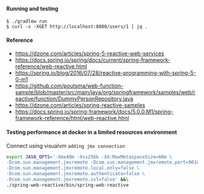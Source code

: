 #### Running and testing 

	$ ./gradlew run
	$ curl -s -XGET http://localhost:8080/users/1 | jq .

#### Reference
* https://dzone.com/articles/spring-5-reactive-web-services
* https://docs.spring.io/spring/docs/current/spring-framework-reference/web-reactive.html
* https://spring.io/blog/2016/07/28/reactive-programming-with-spring-5-0-m1
* https://github.com/poutsma/web-function-sample/blob/master/src/main/java/org/springframework/samples/web/reactive/function/DummyPersonRepository.java
* https://dzone.com/articles/spring-reactive-samples
* https://docs.spring.io/spring-framework/docs/5.0.0.M1/spring-framework-reference/html/web-reactive.html


#### Testing performance at docker in a limited resources environment

Connect using visualvm `adding jmx connection`

```bash
export JAVA_OPTS='-Xmx40m -Xss256k -XX:MaxMetaspaceSize=60m \
-Dcom.sun.management.jmxremote -Dcom.sun.management.jmxremote.port=9010 \
-Dcom.sun.management.jmxremote.local.only=false \
-Dcom.sun.management.jmxremote.authenticate=false \
-Dcom.sun.management.jmxremote.ssl=false' &&\
./spring-web-reactive/bin/spring-web-reactive
```
